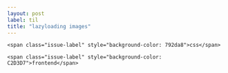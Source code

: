 ```yaml
---
layout: post
label: til
title: "lazyloading images"
---
```


<p>
  
  	<span class="issue-label" style="background-color: 792da8">css</span>
  
  	<span class="issue-label" style="background-color: C2D3D7">frontend</span>
  
</p>

